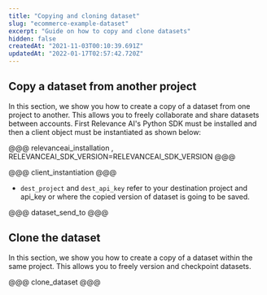 ```yaml
---
title: "Copying and cloning dataset"
slug: "ecommerce-example-dataset"
excerpt: "Guide on how to copy and clone datasets"
hidden: false
createdAt: "2021-11-03T00:10:39.691Z"
updatedAt: "2022-01-17T02:57:42.720Z"
---
```

## Copy a dataset from another project


In this section, we show you how to create a copy of a dataset from one project to another. This allows you to freely collaborate and share datasets between accounts.
First Relevance AI's Python SDK must be installed and then a client object must be instantiated as shown below:

@@@ relevanceai_installation , RELEVANCEAI_SDK_VERSION=RELEVANCEAI_SDK_VERSION @@@

@@@ client_instantiation @@@


- `dest_project` and `dest_api_key` refer to your destination project and api_key or where the copied version of dataset is going to be saved.

@@@ dataset_send_to @@@

## Clone the dataset

In this section, we show you how to create a copy of a dataset within the same project. This allows you to freely version and checkpoint datasets.

@@@ clone_dataset @@@

